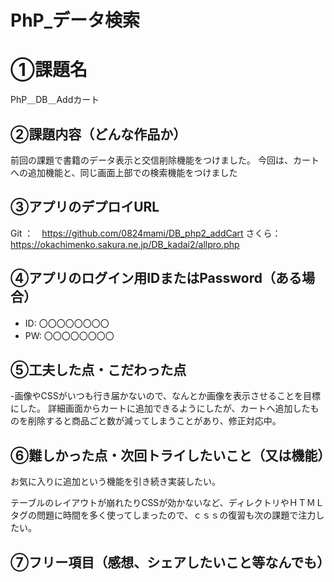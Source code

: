 # PhP_データ検索
# ①課題名
PhP＿DB＿Addカート

## ②課題内容（どんな作品か）
前回の課題で書籍のデータ表示と交信削除機能をつけました。
今回は、カートへの追加機能と、同じ画面上部での検索機能をつけました


## ③アプリのデプロイURL
Git ：　https://github.com/0824mami/DB_php2_addCart
さくら：　https://okachimenko.sakura.ne.jp/DB_kadai2/allpro.php


## ④アプリのログイン用IDまたはPassword（ある場合）
- ID: 〇〇〇〇〇〇〇〇
- PW: 〇〇〇〇〇〇〇〇

## ⑤工夫した点・こだわった点
-画像やCSSがいつも行き届かないので、なんとか画像を表示させることを目標にした。
詳細画面からカートに追加できるようにしたが、カートへ追加したものを削除すると商品ごと数が減ってしまうことがあり、修正対応中。



## ⑥難しかった点・次回トライしたいこと（又は機能）
お気に入りに追加という機能を引き続き実装したい。

テーブルのレイアウトが崩れたりCSSが効かないなど、ディレクトリやＨＴＭＬタグの問題に時間を多く使ってしまったので、ｃｓｓの復習も次の課題で注力したい。

## ⑦フリー項目（感想、シェアしたいこと等なんでも）

